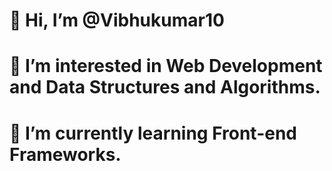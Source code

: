 # 👋 Hi, I’m @Vibhukumar10
# 👀 I’m interested in Web Development and Data Structures and Algorithms.
# 🌱 I’m currently learning Front-end Frameworks.

<!---
Vibhukumar10/Vibhukumar10 is a ✨ special ✨ repository because its `README.md` (this file) appears on your GitHub profile.
You can click the Preview link to take a look at your changes.
--->
